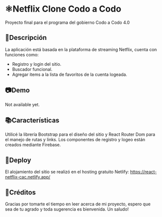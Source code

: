 <h1>⚛️Netflix Clone Codo a Codo</h1>

Proyecto final para el programa del gobierno Codo a Codo 4.0 

<h2>📑Descripción</h2>

La aplicación está basada en la plataforma de streaming Netflix, cuenta con funciones como:
- Registro y login del sitio.
- Buscador funcional.
- Agregar items a la lista de favoritos de la cuenta logeada.

<h2>📷Demo</h2>

Not available yet.

<h2>📚Características</h2>

Utilicé la librería Bootstrap para el diseño del sitio y React Router Dom para el manejo de rutas y links.
Los componentes de registro y logeo están creados mediante Firebase.

<h2>🔗Deploy</h2>

El alojamiento del sitio se realizó en el hosting gratuito Netlify: https://react-netflix-cac.netlify.app/

<h2>📝Créditos</h2>

Gracias por tomarte el tiempo en leer acerca de mi proyecto, espero que sea de tu agrado y toda sugerencia es bienvenida.
Un saludo!
